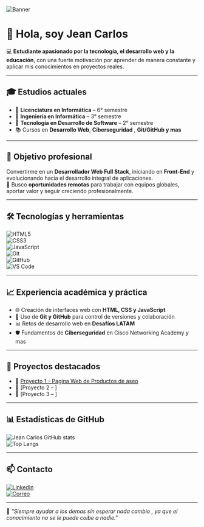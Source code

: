 <!-- Banner -->
![Banner](https://i.ibb.co/gVqVtsF/github-banner.png)

# 👋 Hola, soy Jean Carlos  

💻 **Estudiante apasionado por la tecnología, el desarrollo web y la educación**, con una fuerte motivación por aprender de manera constante y aplicar mis conocimientos en proyectos reales.  

---

## 🎓 Estudios actuales  

- 📘 **Licenciatura en Informática** – 6° semestre  
- 📘 **Ingeniería en Informática** – 3° semestre  
- 📘 **Tecnología en Desarrollo de Software** – 2° semestre  
- 📚 Cursos en **Desarrollo Web**, **Ciberseguridad** , **Git/GitHub y mas**  

---

## 🚀 Objetivo profesional  

Convertirme en un  **Desarrollador Web Full Stack**, iniciando en **Front-End** y evolucionando hacia el desarrollo integral de aplicaciones.  
📍 Busco **oportunidades remotas** para trabajar con equipos globales, aportar valor y seguir creciendo profesionalmente.  

---

## 🛠️ Tecnologías y herramientas  

![HTML5](https://img.shields.io/badge/HTML5-E34F26?style=for-the-badge&logo=html5&logoColor=white)  
![CSS3](https://img.shields.io/badge/CSS3-1572B6?style=for-the-badge&logo=css3&logoColor=white)  
![JavaScript](https://img.shields.io/badge/JavaScript-F7DF1E?style=for-the-badge&logo=javascript&logoColor=black)  
![Git](https://img.shields.io/badge/Git-F05032?style=for-the-badge&logo=git&logoColor=white)  
![GitHub](https://img.shields.io/badge/GitHub-181717?style=for-the-badge&logo=github&logoColor=white)  
![VS Code](https://img.shields.io/badge/VS_Code-0078D4?style=for-the-badge&logo=visual-studio-code&logoColor=white)  

---

## 📈 Experiencia académica y práctica  

- 🌐 Creación de interfaces web con **HTML, CSS y JavaScript**  
- 🔧 Uso de **Git y GitHub** para control de versiones y colaboración  
- 📊 Retos de desarrollo web en **Desafíos LATAM**  
- 🛡️ Fundamentos de **Ciberseguridad** en Cisco Networking Academy y mas 

---

## 📂 Proyectos destacados  

- 🔹 [Proyecto 1 – Pagina Web de Productos de aseo ](https://github.com/jeancarlos-22/Morris.git)  
- 🔹 [Proyecto 2 –  ] 
- 🔹 [Proyecto 3 – ]  

---

## 📊 Estadísticas de GitHub  

![Jean Carlos GitHub stats](https://github-readme-stats.vercel.app/api?username=usuario&show_icons=true&theme=tokyonight)  
![Top Langs](https://github-readme-stats.vercel.app/api/top-langs/?username=usuario&layout=compact&theme=tokyonight)  

---

## 📫 Contacto  

[![LinkedIn](https://img.shields.io/badge/LinkedIn-Jean_Carlos-blue?style=for-the-badge&logo=linkedin)](https://www.linkedin.com)  
[![Correo](https://img.shields.io/badge/Email-jeancarlos-22@hotmail.com-red?style=for-the-badge&logo=gmail&logoColor=white)](mailto:jeancarlos-22@hotmail.com)  

---

💬 _"Siempre ayudar a los demas sin esperar nada cambio , ya que el conocimiento no se le puede coibe a nadie."_  
